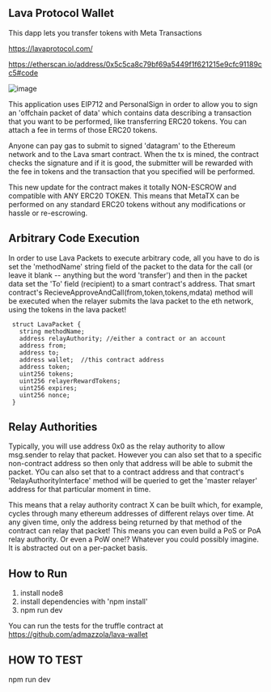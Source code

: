 
 ## Lava Protocol Wallet


 This dapp lets you transfer tokens with Meta Transactions

 https://lavaprotocol.com/

 https://etherscan.io/address/0x5c5ca8c79bf69a5449f1f621215e9cfc91189cc5#code

![image](https://user-images.githubusercontent.com/6249263/72673879-ed7c8c00-3a3d-11ea-8aa0-df98f0cff530.png)


 This application uses EIP712 and PersonalSign in order to allow you to sign an 'offchain packet of data' which contains data describing a transaction that you want to be performed, like transferring ERC20 tokens. You can attach a fee in terms of those ERC20 tokens.


 Anyone can pay gas to submit to signed 'datagram' to the Ethereum network and to the Lava smart contract. When the tx is mined, the contract checks the signature and if it is good, the submitter will be rewarded with the fee in tokens and the transaction that you specified will be performed.


 This new update for the contract makes it totally NON-ESCROW and compatible with ANY ERC20 TOKEN. This means that MetaTX can be performed on any standard ERC20 tokens without any modifications or hassle or re-escrowing. 

 ## Arbitrary Code Execution

  In order to use Lava Packets to execute arbitrary code, all you have to do is set the 'methodName' string field of the packet to the data for the call (or leave it blank -- anything but the word 'transfer') and then in the packet data set the 'To' field (recipient) to a smart contract's address.  That smart contract's RecieveApproveAndCall(from,token,tokens,mdata) method will be executed when the relayer submits the lava packet to the eth network, using the tokens in the lava packet!  




     struct LavaPacket {
       string methodName;
       address relayAuthority; //either a contract or an account
       address from;
       address to;
       address wallet;  //this contract address
       address token;
       uint256 tokens;
       uint256 relayerRewardTokens;
       uint256 expires;
       uint256 nonce;
     }




## Relay Authorities
Typically, you will use address 0x0 as the relay authority to allow msg.sender to relay that packet.  However you can also set that to a specific non-contract address so then only that address will be able to submit the packet.  YOu can also set that to a contract address and that contract's 'RelayAuthorityInterface' method will be queried to get the 'master relayer' address for that particular moment in time.

This means that a relay authority contract X can be built which, for example, cycles through many ethereum addresses of different relays over time.  At any given time, only the address being returned by that method of the contract can relay that packet!   This means you can even build a PoS or PoA relay authority.  Or even a PoW one!?   Whatever you could possibly imagine.  It is abstracted out on a per-packet basis.





## How to Run
1. install node8
2. install dependencies with 'npm install'
3.  npm run dev



  You can run the tests for the truffle contract at https://github.com/admazzola/lava-wallet






## HOW TO TEST
npm run dev 
